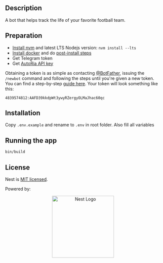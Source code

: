 ## Description

A bot that helps track the life of your favorite football team.

## Preparation

- [Install nvm](https://github.com/nvm-sh/nvm#installing-and-updating) and latest LTS Nodejs version: `nvm install --lts`
- [Install docker](https://docs.docker.com/engine/install/ubuntu/) and do [post-install steps](https://docs.docker.com/engine/install/linux-postinstall/)
- Get Telegram token
- Get [AutoRia API key](https://developers.ria.com/signup/)

Obtaining a token is as simple as contacting [@BotFather](https://t.me/botfather), issuing the ```/newbot``` command and following the steps until you're given a new token. You can find a step-by-step [guide here](https://core.telegram.org/bots/features#creating-a-new-bot).
Your token will look something like this:
```
4839574812:AAFD39kkdpWt3ywyRZergyOLMaJhac60qc
```


## Installation

Copy `.env.example` and rename to `.env` in root folder. Also fill all variables

## Running the app

```bash
bin/build
```

## License

Nest is [MIT licensed](LICENSE).

Powered by:
<p align="center">
  <a href="http://nestjs.com/" target="blank"><img src="https://nestjs.com/img/logo-small.svg" width="200" alt="Nest Logo" /></a>
</p>

